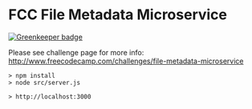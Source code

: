 # FCC File Metadata Microservice

[![Greenkeeper badge](https://badges.greenkeeper.io/joesmith100/fcc-filemetadata-ms.svg)](https://greenkeeper.io/)

Please see challenge page for more info: http://www.freecodecamp.com/challenges/file-metadata-microservice

```
> npm install
> node src/server.js

> http://localhost:3000
```
